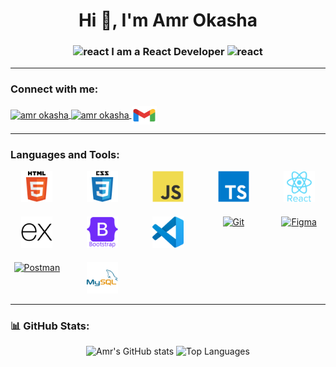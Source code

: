 <h1 align="center">Hi 👋, I'm Amr Okasha</h1>
<h3 align="center">
  <img src="https://media.giphy.com/media/eNAsjO55tPbgaor7ma/giphy.gif" alt="react" width="60" height="60" />
  <span> I am a React Developer </span>
  <img src="https://media.giphy.com/media/eNAsjO55tPbgaor7ma/giphy.gif" alt="react" width="60" height="60" />
</h3>




---

<h3 align="left">Connect with me:</h3>
<p align="left">
  <a href="https://www.linkedin.com/in/amr-okasha-83a905264/?trk=public-profile-join-page" target="blank">
    <img align="center" src="https://raw.githubusercontent.com/rahuldkjain/github-profile-readme-generator/master/src/images/icons/Social/linked-in-alt.svg" alt="amr okasha" height="30" width="40" />
  </a>
  <a href="https://www.instagram.com/eng_amr_okasha/" target="blank">
    <img align="center" src="https://raw.githubusercontent.com/rahuldkjain/github-profile-readme-generator/master/src/images/icons/Social/instagram.svg" alt="amr okasha" height="30" width="40" />
  </a>
  <a href="mailto:amr250010@gmail.com" target="blank">
    <img align="center" src="https://raw.githubusercontent.com/rahuldkjain/github-profile-readme-generator/master/src/images/icons/Social/gmail.svg" alt="amr250010@gmail.com" height="30" width="40" />
  </a>
</p>


---

<h3 align="left">Languages and Tools:</h3>

<div align="center" style="display: grid; grid-template-columns: repeat(auto-fit, minmax(80px, 1fr)); gap: 20px; max-width: 600px; margin: auto;">

  <!-- Languages -->
  <a href="https://www.w3.org/html/" target="_blank" rel="noreferrer"> 
    <img src="https://raw.githubusercontent.com/devicons/devicon/master/icons/html5/html5-original-wordmark.svg" alt="HTML5" width="50" height="50"/> 
  </a> 
  <a href="https://www.w3schools.com/css/" target="_blank" rel="noreferrer"> 
    <img src="https://raw.githubusercontent.com/devicons/devicon/master/icons/css3/css3-original-wordmark.svg" alt="CSS3" width="50" height="50"/> 
  </a> 
  <a href="https://developer.mozilla.org/en-US/docs/Web/JavaScript" target="_blank" rel="noreferrer"> 
    <img src="https://raw.githubusercontent.com/devicons/devicon/master/icons/javascript/javascript-original.svg" alt="JavaScript" width="50" height="50"/> 
  </a> 
  <a href="https://www.typescriptlang.org/" target="_blank" rel="noreferrer"> 
    <img src="https://raw.githubusercontent.com/devicons/devicon/master/icons/typescript/typescript-original.svg" alt="TypeScript" width="50" height="50"/> 
  </a> 

  <!-- Frameworks -->
  <a href="https://reactjs.org/" target="_blank" rel="noreferrer"> 
    <img src="https://raw.githubusercontent.com/devicons/devicon/master/icons/react/react-original-wordmark.svg" alt="React" width="50" height="50"/> 
  </a> 
  <a href="https://expressjs.com/" target="_blank" rel="noreferrer"> 
    <img src="https://raw.githubusercontent.com/devicons/devicon/master/icons/express/express-original.svg" alt="Express.js" width="50" height="50"/> 
  </a> 
  <a href="https://getbootstrap.com" target="_blank" rel="noreferrer"> 
    <img src="https://raw.githubusercontent.com/devicons/devicon/master/icons/bootstrap/bootstrap-plain-wordmark.svg" alt="Bootstrap" width="50" height="50"/> 
  </a> 

  <!-- Tools -->
  <a href="https://code.visualstudio.com/" target="_blank" rel="noreferrer"> 
    <img src="https://raw.githubusercontent.com/devicons/devicon/master/icons/vscode/vscode-original.svg" alt="VS Code" width="50" height="50"/> 
  </a> 
  <a href="https://git-scm.com/" target="_blank" rel="noreferrer"> 
    <img src="https://www.vectorlogo.zone/logos/git-scm/git-scm-icon.svg" alt="Git" width="50" height="50"/> 
  </a> 
  <a href="https://www.figma.com/" target="_blank" rel="noreferrer"> 
    <img src="https://www.vectorlogo.zone/logos/figma/figma-icon.svg" alt="Figma" width="50" height="50"/> 
  </a> 
  <a href="https://www.postman.com/" target="_blank" rel="noreferrer"> 
    <img src="https://www.vectorlogo.zone/logos/getpostman/getpostman-icon.svg" alt="Postman" width="50" height="50"/> 
  </a> 
  <a href="https://www.mysql.com/" target="_blank" rel="noreferrer"> 
    <img src="https://raw.githubusercontent.com/devicons/devicon/master/icons/mysql/mysql-original-wordmark.svg" alt="MySQL" width="50" height="50"/> 
  </a> 
</div>

---

<h3 align="left">📊 GitHub Stats:</h3>
<div align="center">

  <!-- GitHub Stats Card -->
  <img src="https://github-readme-stats.vercel.app/api?username=Amr546214&show_icons=true&theme=tokyonight" alt="Amr's GitHub stats" height="180" />

  <!-- Top Languages Card -->
  <img src="https://github-readme-stats.vercel.app/api/top-langs/?username=Amr546214&layout=compact&theme=tokyonight" alt="Top Languages" height="180" />

</div>



